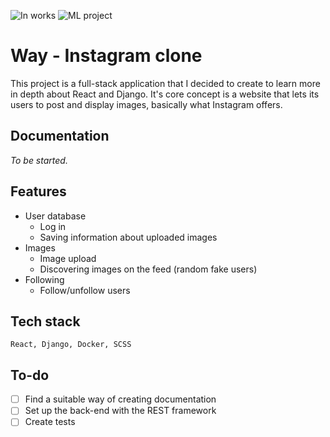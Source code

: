 

![In works](https://i.imgur.com/hRgn3WZ.png)
![ML project](https://i.imgur.com/meB7aiP.png)



# Way - Instagram clone

This project is a full-stack application that I decided to create to learn more in depth about React and Django. It's core concept is a website that lets its users to post and display images, basically what Instagram offers. 



## Documentation

_To be started._



## Features

- User database
  - Log in
  - Saving information about uploaded images
- Images
  - Image upload
  - Discovering images on the feed (random fake users)
- Following
  - Follow/unfollow users



## Tech stack

```
React, Django, Docker, SCSS
```



## To-do

- [ ] Find a suitable way of creating documentation
- [ ] Set up the back-end with the REST framework
- [ ] Create tests

